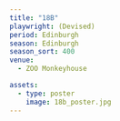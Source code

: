 ```yaml
---
title: "18B"
playwright: (Devised)
period: Edinburgh
season: Edinburgh
season_sort: 400
venue:
  - ZOO Monkeyhouse

assets:
  - type: poster
    image: 18b_poster.jpg
---
```

